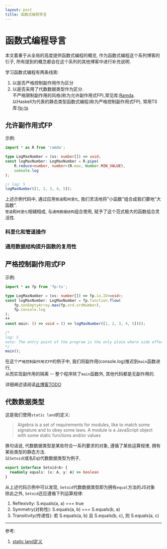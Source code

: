 ```yaml
---
layout: post
title: 函数式编程导言
---
```


# 函数式编程导言
本文着重于从全局的高度提供函数式编程的概览, 作为函数式编程这个系列博客的引子, 所有提到的概念都会在这个系列的其他博客中进行补充说明.  

学习函数式编程有两条线索:
1. 以是否严格控制副作用作为区分
2. 以是否采用了代数数据类型作为区分.  
不严格限制副作用的风格(称为允许副作用式FP),常见库:[Ramda](https://ramdajs.com/).  
以Haskell为代表的静态类型函数式编程(称为严格控制副作用式FP), 常用TS库:[fp-ts](https://gcanti.github.io/fp-ts/)

## 允许副作用式FP

示例:
```typescript
import * as R from 'ramda';

type LogMaxNumber = (xs: number[]) => void;
const logMaxNumber: LogMaxNumber = R.pipe(
    R.reduce<number, number>(R.max, Number.MIN_VALUE),
    console.log
);

// log: 5
logMaxNumber([1, 2, 3, 4, 5]);
```

上述示例代码中, 通过应用`管道`和`柯里化`, 我们灵活地将"小函数"组合成我们要地"大函数".  
`管道`和`柯里化`相辅相成, 与`通用数据结构`组合使用, 赋予了这个范式极大的函数组合灵活性.

### 科里化和管道操作

### 通用数据结构提升函数的复用性

## 严格控制副作用式FP
示例:
```typescript
import * as fp from 'fp-ts';

type LogMaxNumber = (xs: number[]) => fp.io.IO<void>;
const logMaxNumber: LogMaxNumber = fp.function.flow(
    fp.nonEmptyArray.max(fp.ord.ordNumber),
    fp.console.log
);
ªª
const main: () => void = () => logMaxNumber([1, 2, 3, 4, 5])();

/*
log: 5
note: The entry point of the program is the only place where side effects are allowed
*/
main();
```

在这个`严格控制副作用式FP`的例子中, 我们将副作用(console.log)推迟到`main`函数进行,  
从而实现副作用的隔离 -- 整个程序除了`main`函数外, 其他代码都是无副作用的.    

详细阐述请阅读[此博客TODO](TODO)

## 代数数据类型
这是我们使用`static land`的定义:
> Algebra is a set of requirements for modules, like to match some signature and to obey some laws.
> A module is a JavaScript object with some static functions and/or values

换句话说, 代数数据类型是某些符合一系列要求的对象, 遵循了某些运算规律, 拥有某些类型的静态方法.  
以`Setoid`(或名Eq)代数数据类型为例子, 
```typescript
export interface Setoid<A> {
  readonly equals: (x: A, y: A) => boolean
}
```

从上述代码示例中可以发现, `Setoid`代数数据类型即为拥有`equal`方法的JS对象  
除此之外, `Setoid`还应遵循下列运算规律:
1. Reflexivity: S.equals(a, a) === true
2. Symmetry(对称性): S.equals(a, b) === S.equals(b, a)
3. Transitivity(传递性): 若 S.equals(a, b) 且 S.equals(b, c), 则 S.equals(a, c)

--- 

参考:
1. [static land定义](https://github.com/fantasyland/static-land/blob/master/docs/spec.md)